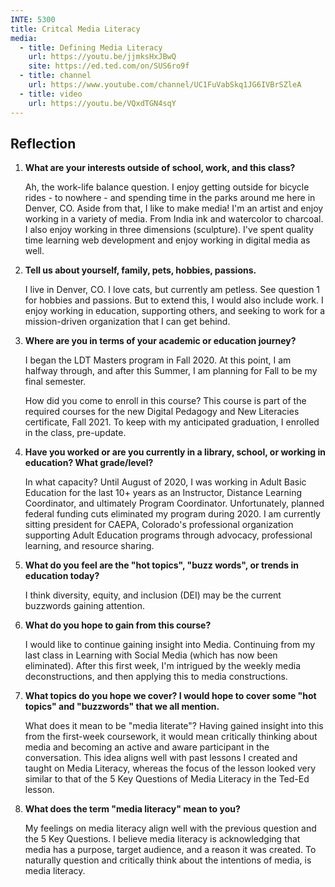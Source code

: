 ```yaml
---
INTE: 5300
title: Critcal Media Literacy
media:
  - title: Defining Media Literacy
    url: https://youtu.be/jjmksHxJBwQ
    site: https://ed.ted.com/on/SUS6ro9f
  - title: channel
    url: https://www.youtube.com/channel/UC1FuVabSkq1JG6IVBrSZleA
  - title: video
    url: https://youtu.be/VQxdTGN4sqY
---
```


## Reflection

1. **What are your interests outside of school, work, and this class?**

    Ah, the work-life balance question. I enjoy getting outside for bicycle rides - to nowhere - and spending time in the parks around me here in Denver, CO. Aside from that, I like to make media! I'm an artist and enjoy working in a variety of media. From India ink and watercolor to charcoal. I also enjoy working in three dimensions (sculpture). I've spent quality time learning web development and enjoy working in digital media as well.

2. **Tell us about yourself, family, pets, hobbies, passions.**

    I live in Denver, CO. I love cats, but currently am petless. See question 1 for hobbies and passions. But to extend this, I would also include work. I enjoy working in education, supporting others, and seeking to work for a mission-driven organization that I can get behind.

3. **Where are you in terms of your academic or education journey?**

    I began the LDT Masters program in Fall 2020. At this point, I am halfway through, and after this Summer, I am planning for Fall to be my final semester.

    How did you come to enroll in this course? This course is part of the required courses for the new Digital Pedagogy and New Literacies certificate,  Fall 2021. To keep with my anticipated graduation, I enrolled in the class, pre-update.

4. **Have you worked or are you currently in a library, school, or working in education? What grade/level?**

    In what capacity? Until August of 2020, I was working in Adult Basic Education for the last 10+ years as an Instructor, Distance Learning Coordinator, and ultimately Program Coordinator. Unfortunately, planned federal funding cuts eliminated my program during 2020. I am currently sitting president for CAEPA, Colorado's professional organization supporting Adult Education programs through advocacy, professional learning, and resource sharing.

5. **What do you feel are the "hot topics", "buzz words", or trends in education today?**

    I think diversity, equity, and inclusion (DEI) may be the current buzzwords gaining attention.

6. **What do you hope to gain from this course?**

    I would like to continue gaining insight into Media. Continuing from my last class in Learning with Social Media (which has now been eliminated). After this first week, I'm intrigued by the weekly media deconstructions, and then applying this to media constructions.

7. **What topics do you hope we cover? I would hope to cover some "hot topics" and "buzzwords" that we all mention.**

    What does it mean to be "media literate"? Having gained insight into this from the first-week coursework, it would mean critically thinking about media and becoming an active and aware participant in the conversation. This idea aligns well with past lessons I created and taught on Media Literacy, whereas the focus of the lesson looked very similar to that of the 5 Key Questions of Media Literacy in the Ted-Ed lesson.

8. **What does the term "media literacy" mean to you?**

    My feelings on media literacy align well with the previous question and the 5 Key Questions. I believe media literacy is acknowledging that media has a purpose, target audience, and a reason it was created. To naturally question and critically think about the intentions of media, is media literacy.
